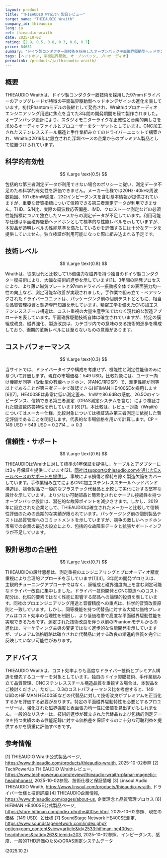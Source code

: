 ```yaml
---
layout: product
title: "THIEAUDIO Wraith 製品レビュー"
target_name: "THIEAUDIO Wraith"
company_id: thieaudio
lang: ja
ref: thieaudio-wraith
date: 2025-10-02
rating: [2.9, 0.5, 0.8, 0.3, 0.6, 0.7]
price: 84651
summary: "ドイツ製コンダクター膜技術を採用したオープンバック平面磁界駆動型ヘッドホン。高度なドライバー設計を備えたプレミアム価格帯製品だが、測定データが限られている。"
tags: [ヘッドホン, 平面磁界駆動, オープンバック, プロオーディオ]
permalink: /products/ja/thieaudio-wraith/
---
```


## 概要

THIEAUDIO Wraithは、ドイツ製コンダクター膜技術を採用した97mmドライバーのアップグレードが特徴の平面磁界駆動型ヘッドホンデザインの進化を表しています。初代Phantomモデルの後継として発売され、Wraithはプロオーディオエンジニアリング用途に焦点を当てた3年間の開発期間を経て製作されました。オープンバック設計により、スタジオモニターライクな正確性と音楽的楽しさを求めるオーディオファイルとプロユーザーをターゲットとしています。CNC加工されたステンレススチール構造と手作業組み立てのドライバーユニットで構築され、Wraithは2019年に設立された深圳ベースの企業からのプレミアム製品として位置づけられています。

## 科学的有効性

$$ \Large \text{0.5} $$

包括的な第三者測定データが利用できない場合のポリシーに従い、測定データ不足のため科学的有効性を評価できません。メーカー仕様では20Hz-40kHz周波数範囲、101 dB/mW感度、23Ωインピーダンスを含む基本情報が提供されていますが、重要な音質指標について信頼できる第三者測定データが利用できません。THD、S/N比、実際の周波数応答偏差、IMD、クロストーク測定などの必須性能指標について独立したソースからの測定データが不足しています。利用可能な仕様は平面磁界駆動ヘッドホンとして標準的な性能レベルを示していますが、本製品が透明レベルの性能基準を満たしているかを評価するには十分なデータを提供していません。独立検証が利用可能になった際に組み込まれる予定です。

## 技術レベル

$$ \Large \text{0.8} $$

Wraithは、従来世代と比較して1.5倍強力な磁界を持つ独自のドイツ製コンダクター膜技術により、大幅な技術的進歩を示しています[1]。3年間の開発プロセスにより、より薄い磁気プレートと97mmドライバー振動板全体での表面張力均一性の向上など、測定可能な改善が実現されました。手作業で組み立て・ペアリングされたドライバーユニットは、パッケージング前の個別テストとともに、相当な品質管理投資と製造専門知識を示しています。精密工学を備えたCNC加工ステンレススチール構造は、コスト重視の大量生産手法ではなく現代的な製造アプローチを表しています。平面磁界駆動技術自体は確立されていますが、特定の膜組成改良、磁界強化、製造改良は、カテゴリ内での意味のある技術的進歩を構成しており、画期的革新レベルには至らないものの意義があります。

## コストパフォーマンス

$$ \Large \text{0.3} $$

当サイトでは、ドライバータイプや構成を考慮せず、機能性と測定性能値のみに基づいて評価します。現在の市場価格：549 USD。比較対象には、ユーザー向け機能が同等（受動型の有線ヘッドホン、非ANC/非DSP）で、測定性能が同等以上であることが第三者データで確認できるHiFiMAN HE400SEを採用します[6][7]。HE400SEは非常に低い測定歪み、1mWで86.6dBの感度、26.5Ωのインピーダンス、信頼できる第三者測定（GRAS測定システムを含む）により検証された周波数応答特性を示しています[6][7]。本比較は、レビュー対象（Wraith）についてはメーカー仕様、比較対象については検証済み第三者測定に依拠した暫定評価であることを明記します。代表的な市場価格を用いて計算します。CP = 149 USD ÷ 549 USD = 0.2714… → 0.3

## 信頼性・サポート

$$ \Large \text{0.6} $$

THIEAUDIOはWraithに対して標準の1年保証を提供し、ケーブルとアダプターには3ヶ月保証を提供しています[2]。同社はsupport@thieaudio.comを通じたEメールベースのサポートを提供し、事故による損傷と摩耗を除く製造欠陥をカバーしています。手作業組み立てによるCNC加工ステンレススチールヘッドバンド構造は、競合製品で一般的なプラスチック代替品と比較して劣化に対する堅牢な設計を示しています。より少ない可動部品と簡素化されたケーブル接続性を持つオープンバック設計は、潜在的な故障ポイントを減少させます。しかし、2019年に設立された企業として、THIEAUDIOは確立されたメーカーと比較して信頼性評価のための長期的な実績が限られています。パッケージング前の個別製品テストは品質管理へのコミットメントを示していますが、競争の激しいヘッドホン市場での企業の最近の設立により、包括的な故障率データと拡張サポートインフラが不足しています。

## 設計思想の合理性

$$ \Large \text{0.7} $$

THIEAUDIOの設計思想は、測定重視のエンジニアリングとプロオーディオ精度重視により合理的アプローチを示しています[1][4]。3年間の開発プロセスは、主観的チューニングアプローチではなく、膜組成と磁界強度向上を含む測定可能なドライバー改良に集中しました。ドライバー技術開発とCNC製造へのコスト配分は、化粧的要素ではなく性能に影響する部品への論理的投資を表しています。同社のプロエンジニアリング用途と音響精度への重点は、科学的音質改善原則と一致しています。しかし、同等機能を持つ代替品に対する大幅な価格プレミアムはコスト効率の合理性を制限し、より低価格帯で高度な平面磁界駆動性能を実現できるためです。測定された技術改良を伴う以前のPhantomモデルからの進化は、マーケティング主導の変更ではなく進歩的な性能開発を示していますが、プレミアム価格戦略は確立された代替品に対する改良の漸進的性質を完全に反映していない可能性があります。

## アドバイス

THIEAUDIO Wraithは、コスト効率よりも高度なドライバー技術とプレミアム構造を優先するユーザーを対象としています。独自のドイツ製膜技術、手作業組み立て品質管理、CNCステンレススチール構造品質を重視する場合は、本製品をご検討ください。ただし、0.3のコストパフォーマンス比を考慮すると、149 USDのHiFiMAN HE400SEなどの代替品に対して技術改良がプレミアムを正当化するかを評価する必要があります。特定の平面磁界駆動特性を必要とするプロユーザーは、強化された磁界強度と表面張力均一性に価値を見出すかもしれません。一般的なリスナーは、技術的進歩が確立された代替品および包括的測定データを持つ実績のある性能記録に対する価格差を保証するのに十分な可聴利益を提供するかを慎重に評価すべきです。

## 参考情報

[1] THIEAUDIO Wraith公式製品ページ, https://www.thieaudio.com/products/thieaudio-wraith, 2025-10-02参照
[2] TechPowerUp THIEAUDIO Wraithレビュー, https://www.techpowerup.com/review/thieaudio-wraith-planar-magnetic-headphones/, 2025-10-02参照、技術仕様と保証情報
[3] Linsoul Audio THIEAUDIO Wraith, https://www.linsoul.com/products/thieaudio-wraith, ドライバー仕様と技術詳細
[4] THIEAUDIO企業情報, https://www.thieaudio.com/pages/about-us, 企業理念と品質管理プロセス
[6] HiFiMAN HE400SE公式製品ページ, https://store.hifiman.com/index.php/he400se.html, 2025-10-02参照、現在の価格（149 USD）と仕様
[7] SoundStage Network HE400SE測定, https://www.soundstagenetwork.com/index.php?option=com_content&view=article&id=2533:hifiman-he400se-headphones&catid=263&Itemid=203, 2025-10-02参照、インピーダンス、感度、一般的THD評価のためのGRAS測定システムデータ

(2025.10.2)